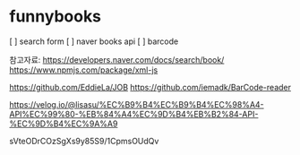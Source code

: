 # funnybooks

[ ] search form
[ ] naver books api
[ ] barcode 

참고자료:
https://developers.naver.com/docs/search/book/
https://www.npmjs.com/package/xml-js

https://github.com/EddieLa/JOB
https://github.com/iemadk/BarCode-reader

https://velog.io/@lisasu/%EC%B9%B4%EC%B9%B4%EC%98%A4-API%EC%99%80-%EB%84%A4%EC%9D%B4%EB%B2%84-API-%EC%9D%B4%EC%9A%A9

sVteODrCOzSgXs9y85S9/1CpmsOUdQv
